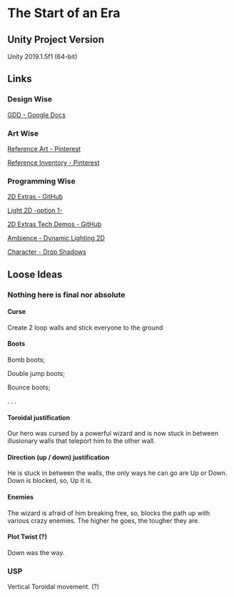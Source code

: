 # The Start of an Era

## Unity Project Version

Unity 2019.1.5f1 (64-bit)

## Links

### Design Wise

[GDD - Google Docs](https://docs.google.com/document/d/1QG_6UUJc_H3TD9OoXtrtZqTDji2Kx_v4WHR5icAToiQ/edit#heading=h.w1wiqq818bd7)

### Art Wise

[Reference Art - Pinterest](https://www.pinterest.pt/pin/723953708831001876/)

[Reference Inventory - Pinterest](https://www.pinterest.pt/pin/723953708831001507/)

### Programming Wise

[2D Extras - GitHub](https://github.com/Unity-Technologies/2d-extras)

[Light 2D -option 1-](https://github.com/SSS135/Light2D)

[2D Extras Tech Demos - GitHub](https://github.com/Unity-Technologies/2d-techdemos)

[Ambience - Dynamic Lighting 2D](https://www.youtube.com/watch?v=WWdGdE8ZwIA)

[Character - Drop Shadows](https://www.youtube.com/watch?v=ft4HUL2bFSQ)

## Loose Ideas

### Nothing here is final nor absolute

#### Curse

Create 2 loop walls and stick everyone to the ground

#### Boots

Bomb boots;

Double jump boots;

Bounce boots;

. . .

#### Toroidal justification

Our hero was cursed by a powerful wizard and is now stuck in between
illusionary walls that teleport him to the other wall.

#### Direction (up / down) justification

He is stuck in between the walls, the only ways he can go are Up or Down.
Down is blocked, so, Up it is.

#### Enemies

The wizard is afraid of him breaking free, so, blocks the path up with various
crazy enemies. The higher he goes, the tougher they are.

#### Plot Twist (?)

Down was the way.

### USP

Vertical Toroidal movement. (?)
